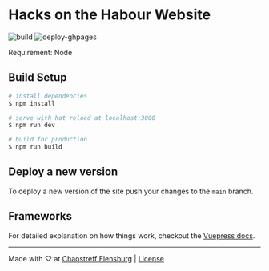 # Hacks on the Habour Website

![build](https://github.com/chaostreff-flensburg/hacks-on-the-harbour-web/actions/workflows/build.yml/badge.svg) 
![deploy-ghpages](https://github.com/chaostreff-flensburg/hacks-on-the-harbour-web/actions/workflows/deploy-ghpages.yml/badge.svg) 

Requirement: Node

## Build Setup

```bash
# install dependencies
$ npm install

# serve with hot reload at localhost:3000
$ npm run dev

# build for production
$ npm run build
```

## Deploy a new version

To deploy a new version of the site push your changes to the ```main``` branch.

## Frameworks

For detailed explanation on how things work, checkout the [Vuepress docs](https://vuepress.vuejs.org/).

---

Made with ♡ at [Chaostreff Flensburg](https://twitter.com/chaos_fl) | [License](./LICENSE)
